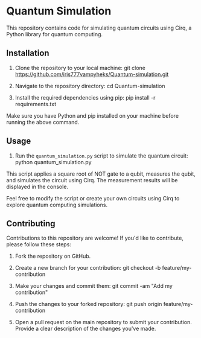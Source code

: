 # Quantum Simulation

This repository contains code for simulating quantum circuits using Cirq, a Python library for quantum computing.

## Installation

1. Clone the repository to your local machine:
git clone https://github.com/iris777vampyheks/Quantum-simulation.git

2. Navigate to the repository directory:
cd Quantum-simulation

3. Install the required dependencies using pip:
pip install -r requirements.txt

Make sure you have Python and pip installed on your machine before running the above command.

## Usage

1. Run the `quantum_simulation.py` script to simulate the quantum circuit:
python quantum_simulation.py


This script applies a square root of NOT gate to a qubit, measures the qubit, and simulates the circuit using Cirq. The measurement results will be displayed in the console.

Feel free to modify the script or create your own circuits using Cirq to explore quantum computing simulations.

## Contributing

Contributions to this repository are welcome! If you'd like to contribute, please follow these steps:

1. Fork the repository on GitHub.
2. Create a new branch for your contribution:
git checkout -b feature/my-contribution


3. Make your changes and commit them:
git commit -am "Add my contribution"

4. Push the changes to your forked repository:
git push origin feature/my-contribution


5. Open a pull request on the main repository to submit your contribution. Provide a clear description of the changes you've made.
